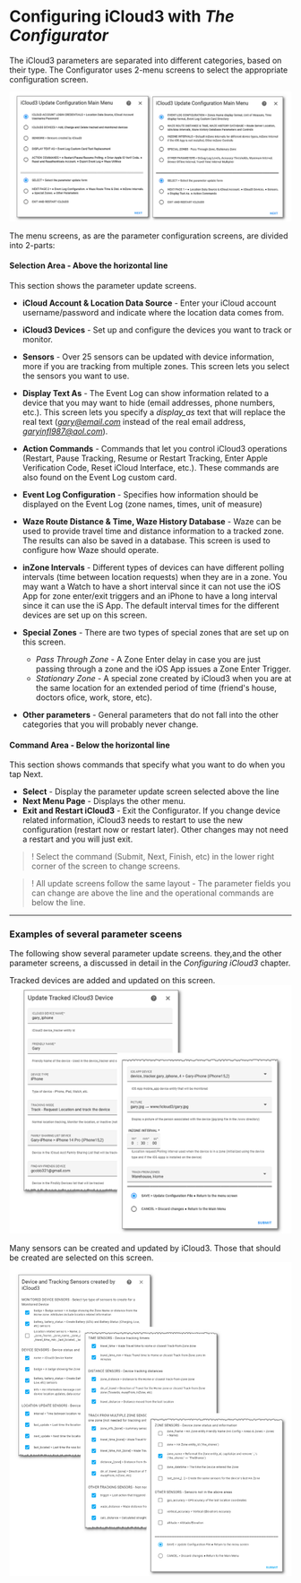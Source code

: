 # Configuring iCloud3 with *The Configurator*

The iCloud3 parameters are separated into different categories, based on their type. The Configurator uses 2-menu screens to select the appropriate configuration screen.

![](../images/cf-menu-1-2-sbs.png)

The menu screens, as are the parameter configuration screens, are divided into 2-parts:

#### Selection Area - Above the horizontal line

This section shows the parameter update screens.

- **iCloud Account & Location Data Source** - Enter your iCloud account username/password and indicate where the location data comes from.
- **iCloud3 Devices** - Set up and configure the devices you want to track or monitor.
- **Sensors** - Over 25 sensors can be updated with device information, more if you are tracking from multiple zones. This screen lets you select the sensors you want to use.
- **Display Text As** - The Event Log can show information related to a device that you may want to hide (email addresses, phone numbers, etc.). This screen lets you specify a *display_as* text that will replace the real text (*gary@email.com* instead of the real email address, *garyinfl987@aol.com*).
- **Action Commands** - Commands that let you control iCloud3 operations (Restart, Pause Tracking, Resume or Restart Tracking, Enter Apple Verification Code, Reset iCloud Interface, etc.). These commands are also found on the Event Log custom card.
- **Event Log Configuration** - Specifies how information should be displayed on the Event Log (zone names, times, unit of measure)
- **Waze Route Distance & Time, Waze History Database** - Waze can be used to provide travel time and distance information to a tracked zone. The results can also be saved in a database. This screen is used to configure how Waze should operate.
- **inZone Intervals** - Different types of devices can have different polling intervals (time between location requests) when they are in a zone. You may want a Watch to have a short interval since it can not use the iOS App for zone enter/exit triggers and an iPhone to have a long interval since it can use the iS App. The default interval times for the different devices are set up on this screen. 
- **Special Zones** - There are two types of special zones that are set up on this screen.
  - *Pass Through Zone* - A Zone Enter delay in case you are just passing through a zone and the iOS App issues a Zone Enter Trigger.
  - *Stationary Zone* - A special zone created by iCloud3 when you are at the same location for an extended period of time (friend's house, doctors ofice, work, store, etc).

- **Other parameters** - General parameters that do not fall into the other categories that you will probably never change.

#### Command Area - Below the horizontal line

This section shows commands that specify what you want to do when you tap Next.

- **Select** - Display the parameter update screen selected above the line
- **Next Menu Page** - Displays the other menu.
- **Exit and Restart iCloud3** - Exit the Configurator. If you change device related information, iCloud3 needs to restart to use the new configuration (restart now or restart later). Other changes may not need a restart and you will just exit.

> ! Select the command (Submit, Next, Finish, etc) in the lower right corner of the screen to change screens.

> ! All update screens follow the same layout - The parameter fields you can change are above the line and the operational commands are below the line. 



------

### Examples of several parameter sceens

The following show several parameter update screens. they,and the other parameter screens, a discussed in detail in the *Configuring iCloud3* chapter.

Tracked devices are added and updated on this screen.
![](../images/cf-device-update.png)



Many sensors can be created and updated by iCloud3. Those that should be created are selected on this screen.
![](../images/cf-sensors.png)

